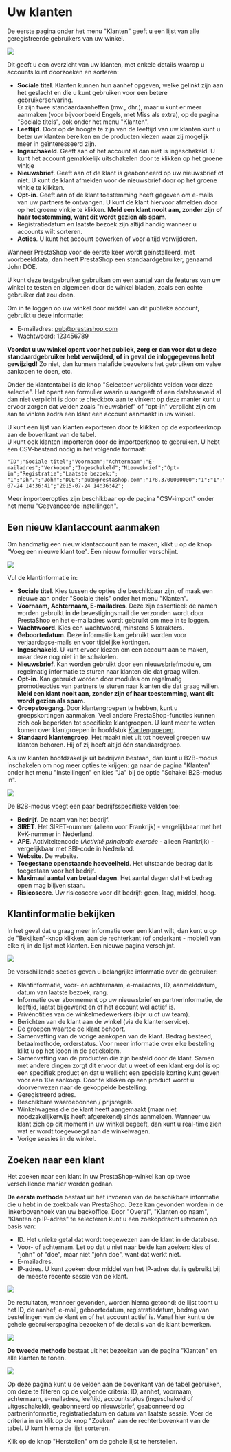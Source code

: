 # Uw klanten

De eerste pagina onder het menu "Klanten" geeft u een lijst van alle geregistreerde gebruikers van uw winkel.

![](../../../.gitbook/assets/40534112.png)

Dit geeft u een overzicht van uw klanten, met enkele details waarop u accounts kunt doorzoeken en sorteren:

* **Sociale titel**. Klanten kunnen hun aanhef opgeven, welke gelinkt zijn aan het geslacht en die u kunt gebruiken voor een betere gebruikerservaring.\
  Er zijn twee standaardaanheffen (mw., dhr.), maar u kunt er meer aanmaken (voor bijvoorbeeld Engels, met Miss als extra), op de pagina "Sociale titels", ook onder het menu "Klanten".
* **Leeftijd**. Door op de hoogte te zijn van de leeftijd van uw klanten kunt u beter uw klanten bereiken en de producten kiezen waar zij mogelijk meer in geïnteresseerd zijn.
* **Ingeschakeld**. Geeft aan of het account al dan niet is ingeschakeld. U kunt het account gemakkelijk uitschakelen door te klikken op het groene vinkje
* **Nieuwsbrief**. Geeft aan of de klant is geabonneerd op uw nieuwsbrief of niet. U kunt de klant afmelden voor de nieuwsbrief door op het groene vinkje te klikken.
* **Opt-in**. Geeft aan of de klant toestemming heeft gegeven om e-mails van uw partners te ontvangen. U kunt de klant hiervoor afmelden door op het groene vinkje te klikken. **Meld een klant nooit aan, zonder zijn of haar toestemming, want dit wordt gezien als spam**.
* Registratiedatum en laatste bezoek zijn altijd handig wanneer u accounts wilt sorteren.
* **Acties**. U kunt het account bewerken of voor altijd verwijderen.

Wanneer PrestaShop voor de eerste keer wordt geïnstalleerd, met voorbeelddata, dan heeft PrestaShop een standaardgebruiker, genaamd John DOE.

U kunt deze testgebruiker gebruiken om een aantal van de features van uw winkel te testen en algemeen door de winkel bladen, zoals een echte gebruiker dat zou doen.

Om in te loggen op uw winkel door middel van dit publieke account, gebruikt u deze informatie:

* E-mailadres: [pub@prestashop.com](mailto:pub@prestashop.com)
* Wachtwoord: 123456789

**Voordat u uw winkel opent voor het publiek, zorg er dan voor dat u deze standaardgebruiker hebt verwijderd, of in geval de inloggegevens hebt gewijzigd!** Zo niet, dan kunnen malafide bezoekers het gebruiken om valse aankopen te doen, etc.

Onder de klantentabel is de knop "Selecteer verplichte velden voor deze selectie". Het opent een formulier waarin u aangeeft of een databaseveld al dan niet verplicht is door te checkbox aan te vinken: op deze manier kunt u ervoor zorgen dat velden zoals "nieuwsbrief" of "opt-in" verplicht zijn om aan te vinken zodra een klant een account aanmaakt in uw winkel.

U kunt een lijst van klanten exporteren door te klikken op de exporteerknop aan de bovenkant van de tabel.\
U kunt ook klanten importeren door de importeerknop te gebruiken. U hebt een CSV-bestand nodig in het volgende formaat:

```
"ID";"Sociale titel";"Voornaam";"Achternaam";"E-mailadres";"Verkopen";"Ingeschakeld";"Nieuwsbrief";"Opt-in";"Registratie";"Laatste bezoek:";
"1";"Dhr.";"John";"DOE";"pub@prestashop.com";"178.3700000000";"1";"1";"1";"2015-07-24 14:36:41";"2015-07-24 14:36:42";
```

Meer importeeropties zijn beschikbaar op de pagina "CSV-import" onder het menu "Geavanceerde instellingen".

## Een nieuw klantaccount aanmaken <a href="#uwklanten-eennieuwklantaccountaanmaken" id="uwklanten-eennieuwklantaccountaanmaken"></a>

Om handmatig een nieuw klantaccount aan te maken, klikt u op de knop "Voeg een nieuwe klant toe". Een nieuw formulier verschijnt.

![](../../../.gitbook/assets/40534113.png)

Vul de klantinformatie in:

* **Sociale titel**. Kies tussen de opties die beschikbaar zijn, of maak een nieuwe aan onder "Sociale titels" onder het menu "Klanten".
* **Voornaam, Achternaam, E-mailadres**. Deze zijn essentieel: de namen worden gebruikt in de bevestigingsmail die verzonden wordt door PrestaShop en het e-mailadres wordt gebruikt om mee in te loggen.
* **Wachtwoord**. Kies een wachtwoord, minstens 5 karakters.
* **Geboortedatum**. Deze informatie kan gebruikt worden voor verjaardagse-mails en voor tijdelijke kortingen.
* **Ingeschakeld**. U kunt ervoor kiezen om een account aan te maken, maar deze nog niet in te schakelen.
* **Nieuwsbrief**. Kan worden gebruikt door een nieuwsbriefmodule, om regelmatig informatie te sturen naar klanten die dat graag willen.
* **Opt-in**. Kan gebruikt worden door modules om regelmatig promotieacties van partners te sturen naar klanten die dat graag willen. **Meld een klant nooit aan, zonder zijn of haar toestemming, want dit wordt gezien als spam**.
* **Groepstoegang**. Door klantengroepen te hebben, kunt u groepskortingen aanmaken. Veel andere PrestaShop-functies kunnen zich ook beperkten tot specifieke klantgroepen. U kunt meer te weten komen over klantgroepen in hoofdstuk [Klantengroepen](klantengroepen.md).
* **Standaard klantengroep**. Het maakt niet uit tot hoeveel groepen uw klanten behoren. Hij of zij heeft altijd één standaardgroep.

Als uw klanten hoofdzakelijk uit bedrijven bestaan, dan kunt u B2B-modus inschakelen om nog meer opties te krijgen: ga naar de pagina "Klanten" onder het menu "Instellingen" en kies "Ja" bij de optie "Schakel B2B-modus in".

![](../../../.gitbook/assets/40534114.png)

De B2B-modus voegt een paar bedrijfsspecifieke velden toe:

* **Bedrijf**. De naam van het bedrijf.
* **SIRET**. Het SIRET-nummer (alleen voor Frankrijk) - vergelijkbaar met het KvK-nummer in Nederland.
* **APE**. Activiteitencode (_Activité principale exercée_ - alleen Frankrijk) - vergelijkbaar met SBI-code in Nederland.
* **Website**. De website.
* **Toegestane openstaande hoeveelheid**. Het uitstaande bedrag dat is toegestaan voor het bedrijf.
* **Maximaal aantal van betaal dagen**. Het aantal dagen dat het bedrag open mag blijven staan.
* **Risicoscore**. Uw risicoscore voor dit bedrijf: geen, laag, middel, hoog.

## Klantinformatie bekijken <a href="#uwklanten-klantinformatiebekijken" id="uwklanten-klantinformatiebekijken"></a>

In het geval dat u graag meer informatie over een klant wilt, dan kunt u op de "Bekijken"-knop klikken, aan de rechterkant (of onderkant - mobiel) van elke rij in de lijst met klanten. Een nieuwe pagina verschijnt.

![](../../../.gitbook/assets/40534115.png)

De verschillende secties geven u belangrijke informatie over de gebruiker:

* Klantinformatie, voor- en achternaam, e-mailadres, ID, aanmelddatum, datum van laatste bezoek, rang.
* Informatie over abonnement op uw nieuwsbrief en partnerinformatie, de leeftijd, laatst bijgewerkt en of het account wel actief is.
* Privénotities van de winkelmedewerkers (bijv. u of uw team).
* Berichten van de klant aan de winkel (via de klantenservice).
* De groepen waartoe de klant behoort.
* Samenvatting van de vorige aankopen van de klant. Bedrag besteed, betaalmethode, orderstatus. Voor meer informatie over elke besteling klikt u op het icoon in de actiekolom.
* Samenvatting van de producten die zijn besteld door de klant. Samen met andere dingen zorgt dit ervoor dat u weet of een klant erg dol is op een specifiek product en dat u wellicht een speciale korting kunt geven voor een 10e aankoop. Door te klikken op een product wordt u doorverwezen naar de gekoppelde bestelling.
* Geregistreerd adres.
* Beschikbare waardebonnen / prijsregels.
* Winkelwagens die de klant heeft aangemaakt (maar niet noodzakelijkerwijs heeft afgerekend) sinds aanmelden. Wanneer uw klant zich op dit moment in uw winkel begeeft, dan kunt u real-time zien wat er wordt toegevoegd aan de winkelwagen.
* Vorige sessies in de winkel.

## Zoeken naar een klant <a href="#uwklanten-zoekennaareenklant" id="uwklanten-zoekennaareenklant"></a>

Het zoeken naar een klant in uw PrestaShop-winkel kan op twee verschillende manier worden gedaan.

**De eerste methode** bestaat uit het invoeren van de beschikbare informatie die u hebt in de zoekbalk van PrestaShop. Deze kan gevonden worden in de linkerbovenhoek van uw backoffice. Door "Overal", "Klanten op naam", "Klanten op IP-adres" te selecteren kunt u een zoekopdracht uitvoeren op basis van:

* ID. Het unieke getal dat wordt toegewezen aan de klant in de database.
* Voor- of achternam. Let op dat u niet naar beide kan zoeken: kies of "john" of "doe", maar niet "john doe", want dat werkt niet.
* E-mailadres.
* IP-adres. U kunt zoeken door middel van het IP-adres dat is gebruikt bij de meeste recente sessie van de klant.

![](../../../.gitbook/assets/40534116.png)

De restultaten, wanneer gevonden, worden hierna getoond: de lijst toont u het ID, de aanhef, e-mail, geboortedatum, registratiedatum, bedrag van bestellingen van de klant en of het account actief is. Vanaf hier kunt u de gehele gebruikerspagina bezoeken of de details van de klant bewerken.

![](../../../.gitbook/assets/40534117.png)

**De tweede methode** bestaat uit het bezoeken van de pagina "Klanten" en alle klanten te tonen.

![](../../../.gitbook/assets/40534118.png)

Op deze pagina kunt u de velden aan de bovenkant van de tabel gebruiken, om deze te filteren op de volgende criteria: ID, aanhef, voornaam, achternaam, e-mailadres, leeftijd, accountstatus (ingeschakeld of uitgeschakeld), geabonneerd op nieuwsbrief, geabonneerd op partnerinformatie, registratiedatum en datum van laatste sessie. Voer de criteria in en klik op de knop "Zoeken" aan de rechterbovenkant van de tabel. U kunt hierna de lijst sorteren.

Klik op de knop "Herstellen" om de gehele lijst te herstellen.
